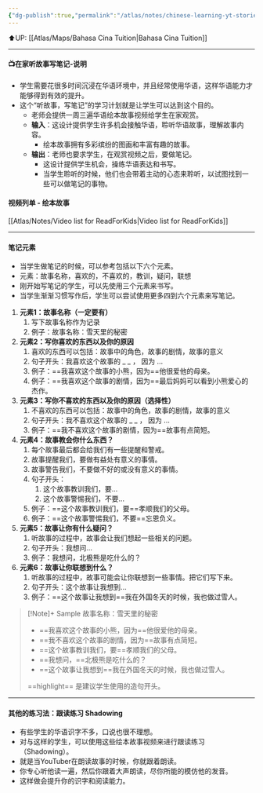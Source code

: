 ```yaml
---
{"dg-publish":true,"permalink":"/atlas/notes/chinese-learning-yt-stories-note-making/","noteIcon":""}
---
```


⬆️UP: [[Atlas/Maps/Bahasa Cina Tuition\|Bahasa Cina Tuition]]

---
#### 📺在家听故事写笔记-说明
- 学生需要花很多时间沉浸在华语环境中，并且经常使用华语，这样华语能力才能够得到有效的提升。
- 这个“听故事，写笔记”的学习计划就是让学生可以达到这个目的。
	- 老师会提供一周三遍华语绘本故事视频给学生在家观赏。
	- **输入**：这设计提供学生许多机会接触华语，聆听华语故事，理解故事内容。
		- 绘本故事拥有多彩缤纷的图画和丰富有趣的故事。
	- **输出**：老师也要求学生，在观赏视频之后，要做笔记。
		- 这设计提供学生机会，操练华语表达和书写。
		- 当学生聆听的时候，他们也会带着主动的心态来聆听，以试图找到一些可以做笔记的事物。

#### 视频列单 - 绘本故事
[[Atlas/Notes/Video list for ReadForKids\|Video list for ReadForKids]]

---
#### 笔记元素
- 当学生做笔记的时候，可以参考包括以下六个元素。
- 元素：故事名称，喜欢的，不喜欢的，教训，疑问，联想
- 刚开始写笔记的学生，可以先使用三个元素来书写。
- 当学生渐渐习惯写作后，学生可以尝试使用更多四到六个元素来写笔记。

1. **元素1：故事名称（一定要有）**
	1. 写下故事名称作为记录
	2. 例子：故事名称：雪天里的秘密
2. **元素2：写你喜欢的东西以及你的原因**
	1. 喜欢的东西可以包括：故事中的角色，故事的剧情，故事的意义
	2. 句子开头：我喜欢这个故事的 _ _ ， 因为 ... 
	3. 例子：==我喜欢这个故事的小熊，因为==他很爱他的母亲。
	4. 例子：==我喜欢这个故事的剧情，因为==最后妈妈可以看到小熊爱心的杰作。
3. **元素3：写你不喜欢的东西以及你的原因（选择性）**
	1. 不喜欢的东西可以包括：故事中的角色，故事的剧情，故事的意义
	2. 句子开头：我不喜欢这个故事的 _ _ ， 因为 ...
	3. 例子：==我不喜欢这个故事的剧情，因为==故事有点简短。
4. **元素4：故事教会你什么东西？**
	1. 每个故事最后都会给我们有一些提醒和警戒。
	2. 故事提醒我们，要做有益处有意义的事情。
	3. 故事警告我们，不要做不好的或没有意义的事情。
	4. 句子开头：
		1. 这个故事教训我们，要...
		2. 这个故事警惕我们，不要...
	5. 例子：==这个故事教训我们，要==孝顺我们的父母。
	6. 例子：==这个故事警惕我们，不要==忘恩负义。
5. **元素5：故事让你有什么疑问？**
	1. 听故事的过程中，故事会让我们想起一些相关的问题。
	2. 句子开头：我想问...
	3. 例子：我想问，北极熊是吃什么的？
6. **元素6：故事让你联想到什么？**
	1. 听故事的过程中，故事可能会让你联想到一些事情。把它们写下来。
	2. 句子开头：这个故事让我想到...
	3. 例子：==这个故事让我想到==我在外国冬天的时候，我也做过雪人。


> [!Note]+ Sample
> 故事名称：雪天里的秘密
> - ==我喜欢这个故事的小熊，因为==他很爱他的母亲。
> - ==我不喜欢这个故事的剧情，因为==故事有点简短。
> - ==这个故事教训我们，要==孝顺我们的父母。
> - ==我想问，==北极熊是吃什么的？
> - ==这个故事让我想到==我在外国冬天的时候，我也做过雪人。
>
> ==highlight== 是建议学生使用的造句开头。

---
#### 其他的练习法：跟读练习 Shadowing
- 有些学生的华语识字不多，口说也很不理想。
- 对与这样的学生，可以使用这些绘本故事视频来进行跟读练习（Shadowing）。
- 就是当YouTuber在朗读故事的时候，你就跟着朗读。
- 你专心听他读一遍，然后你跟着大声朗读，尽你所能的模仿他的发音。
- 这样做会提升你的识字和阅读能力。